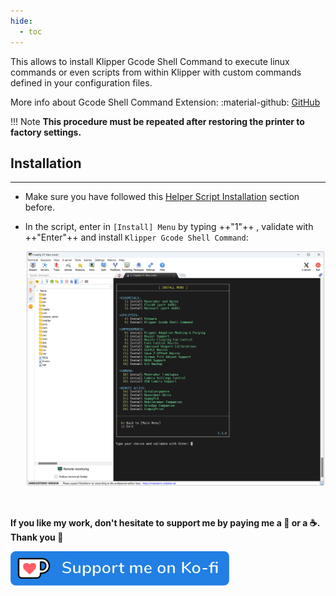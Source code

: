 ```yaml
---
hide:
  - toc
---
```

This allows to install Klipper Gcode Shell Command to execute linux commands or even scripts from within Klipper with custom commands defined in your configuration files.

More info about Gcode Shell Command Extension: :material-github: [GitHub](https://github.com/dw-0/kiauh/blob/master/docs/gcode_shell_command.md)

!!! Note
    **This procedure must be repeated after restoring the printer to factory settings.**


## Installation
<hr>

- Make sure you have followed this <a href="../../helper-script/helper-script-installation">Helper Script Installation</a> section before.

- In the script, enter in `[Install] Menu` by typing ++"1"++ , validate with ++"Enter"++ and install `Klipper Gcode Shell Command`:

    <img width="900" src="../../assets/img/Creality-Helper-Script/Install_Menu.png">

<br />

**If you like my work, don't hesitate to support me by paying me a 🍺 or a ☕. Thank you 🙂**

<a href="https://ko-fi.com/guilouz" target="_blank"><img width="350" src="../../assets/img/home/Ko-fi.png"></a>
